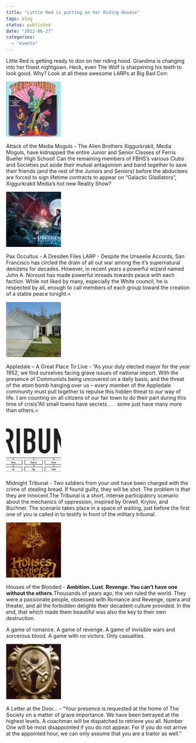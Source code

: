 ```yaml
---
title: "Little Red is putting on her Riding Hoodie"
tags: blog
status: published
date: "2012-06-27"
categories: 
  - "events"
---
```


Little Red is getting ready to don on her riding hood. Grandma is changing into her finest nightgown. Heck, even The Wolf is sharpening his teeth to look good. Why? Look at all these awesome LARPs at Big Bad Con:

<img class="alignnone size-thumbnail wp-image-560" title="TFOS_0002" src="/images/TFOS_0002-150x150.jpg" alt="" width="150" height="150">

Attack of the Media Moguls - The Alien Brothers Xiggurkrakit, Media Moguls, have kidnapped the entire Junior and Senior Classes of Ferris Bueller High School! Can the remaining members of FBHS’s various Clubs and Societies put aside their mutual antagonism and band together to save their friends (and the rest of the Juniors and Seniors) before the abductees are forced to sign lifetime contracts to appear on “Galactic Gladiators”, Xiggurkrakit Media’s hot new Reality Show?

<img class="alignnone size-thumbnail wp-image-550" title="DresdenFiles" src="/images/DresdenFiles-150x150.jpg" alt="" width="150" height="150">

Pax Occultus - A Dresden Files LARP - Despite the Unseelie Accords, San Francisco has circled the drain of all out war among the it’s supernatural denizens for decades. However, in recent years a powerful wizard named John A. Noroust has made powerful inroads towards peace with each faction. While not liked by many, especially the White council, he is respected by all, enough to call members of each group toward the creation of a stable peace tonight.<

<img class="alignnone size-thumbnail wp-image-640" title="Appledale" src="/images/Appledale-150x150.jpg" alt="" width="150" height="150">

Appledale – A Great Place To Live - “As your duly elected mayor for the year 1952, we find ourselves facing grave issues of national import. With the presence of Communists being uncovered on a daily basis, and the threat of the atom bomb hanging over us – every member of the Appledale community must pull together to repulse this hidden threat to our way of life. I am counting on all citizens of our fair town to do their part during this time of crisis”All small towns have secrets . . . some just have many more than others.<

<img class="alignnone size-thumbnail wp-image-499" title="Tribunal" src="/images/Tribunal-150x150.jpg" alt="" width="150" height="150">

Midnight Tribunal - Two soldiers from your unit have been charged with the crime of stealing bread. If found guilty, they will be shot. The problem is that they are innocent.The Tribunal is a short, intense participatory scenario about the mechanics of oppression, inspired by Orwell, Krylov, and Büchner. The scenario takes place in a space of waiting, just before the first one of you is called in to testify in front of the military tribunal.

<img class="alignnone size-thumbnail wp-image-515" title="housesoftheblooded" src="/images/housesoftheblooded-150x150.jpg" alt="" width="150" height="150">

Houses of the Blooded - <strong>Ambition. Lust. Revenge. You can’t have one without the others.</strong>Thousands of years ago, the ven ruled the world. They were a passionate people, obsessed with Romance and Revenge, opera and theater, and all the forbidden delights their decadent culture provided. In the end, that which made them beautiful was also the key to their own destruction.<div></div>A game of romance. A game of revenge. A game of invisible wars and sorcerous blood. A game with no victors. Only casualties.

<img class="alignnone size-thumbnail wp-image-557" title="VictorianSecretSociety" src="/images/VictorianSecretSociety-150x150.jpg" alt="" width="150" height="150">

A Letter at the Door... - “Your presence is requested at the home of The Society on a matter of grave importance. We have been betrayed at the highest levels. A coachman will be dispatched to retrieve you all. Number One will be most disappointed if you do not appear. For if you do not arrive at the appointed hour, we can only assume that you are a traitor as well.”

